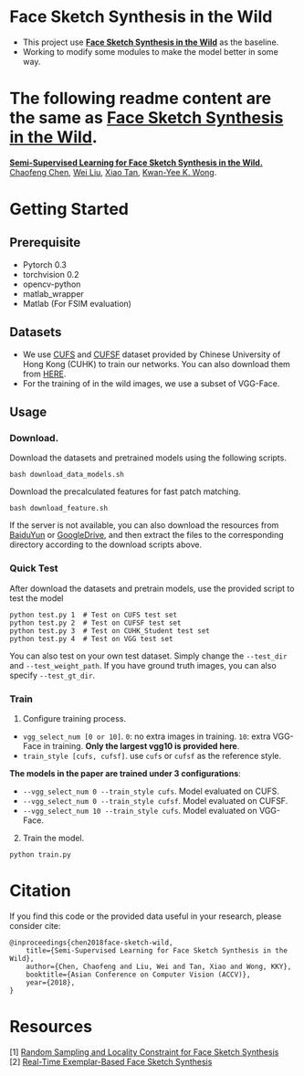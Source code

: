 # Face Sketch Synthesis in the Wild

- This project use [**Face Sketch Synthesis in the Wild**](https://github.com/chaofengc/Face-Sketch-Wild) as the baseline. 
- Working to modify some modules to make the model better in some way.


# The following readme content are the same as [**Face Sketch Synthesis in the Wild**](https://github.com/chaofengc/Face-Sketch-Wild).

[**Semi-Supervised Learning for Face Sketch Synthesis in the Wild.**](https://arxiv.org/abs/1812.04929)  
[Chaofeng Chen](https://chaofengc.github.io), [Wei Liu](http://www.visionlab.cs.hku.hk/people.html), [Xiao Tan](http://www.xtan.org/), [Kwan-Yee K. Wong](http://i.cs.hku.hk/~kykwong/).   

# Getting Started

## Prerequisite
- Pytorch 0.3
- torchvision 0.2
- opencv-python
- matlab_wrapper
- Matlab (For FSIM evaluation)

## Datasets
- We use [CUFS](http://mmlab.ie.cuhk.edu.hk/archive/facesketch.html) and [CUFSF](http://mmlab.ie.cuhk.edu.hk/archive/cufsf/) dataset provided by Chinese University of Hong Kong (CUHK) to train our networks. You can also download them from [HERE](http://www.ihitworld.com/RSLCR.html).
- For the training of in the wild images, we use a subset of VGG-Face.

## Usage

### Download.
Download the datasets and pretrained models using the following scripts.
```
bash download_data_models.sh
```
Download the precalculated features for fast patch matching.
```
bash download_feature.sh
```
If the server is not available, you can also download the resources from [BaiduYun](https://pan.baidu.com/s/1pKpSVj7trJhxXVp7MoECaA) or [GoogleDrive](https://drive.google.com/drive/folders/1CxURCNxV1MbfYRNLq3PFcQkBouP0MSUX?usp=sharing), and then extract the files to the corresponding directory according to the download scripts above.

### Quick Test
After download the datasets and pretrain models, use the provided script to test the model
```
python test.py 1  # Test on CUFS test set
python test.py 2  # Test on CUFSF test set
python test.py 3  # Test on CUHK_Student test set
python test.py 4  # Test on VGG test set
```
You can also test on your own test dataset. Simply change the `--test_dir` and `--test_weight_path`. If you have ground truth images, you can also specify `--test_gt_dir`.

### Train
1. Configure training process.
- `vgg_select_num [0 or 10]`. `0`: no extra images in training. `10`: extra VGG-Face in training. **Only the largest vgg10 is provided here**.  
- `train_style [cufs, cufsf]`. use `cufs` or `cufsf` as the reference style.  

**The models in the paper are trained under 3 configurations**:
- `--vgg_select_num 0 --train_style cufs`. Model evaluated on CUFS. 
- `--vgg_select_num 0 --train_style cufsf`. Model evaluated on CUFSF. 
- `--vgg_select_num 10 --train_style cufs`. Model evaluated on VGG-Face. 

2. Train the model.
```
python train.py
```

# Citation

If you find this code or the provided data useful in your research, please consider cite:
```
@inproceedings{chen2018face-sketch-wild,
    title={Semi-Supervised Learning for Face Sketch Synthesis in the Wild},
    author={Chen, Chaofeng and Liu, Wei and Tan, Xiao and Wong, KKY},
    booktitle={Asian Conference on Computer Vision (ACCV)},
    year={2018},
}
```

# Resources

[1] [Random Sampling and Locality Constraint for Face Sketch Synthesis](http://www.ihitworld.com/RSLCR.html)  
[2] [Real-Time Exemplar-Based Face Sketch Synthesis](https://ybsong00.github.io/eccv14/index.html)

